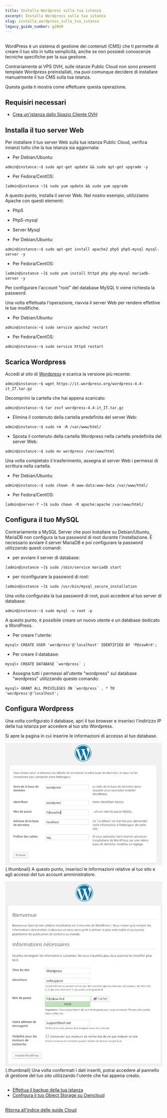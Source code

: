 ```yaml
---
title: Installa Wordpress sulla tua istanza
excerpt: Installa Wordpress sulla tua istanza
slug: installa_wordpress_sulla_tua_istanza
legacy_guide_number: g2060
---
```



## 
WordPress è un sistema di gestione dei contenuti (CMS) che ti permette di creare il tuo sito in tutta semplicità, anche se non possiedi conoscenze tecniche specifiche per la sua gestione.

Contrariamente ai VPS OVH, sulle istanze Public Cloud non sono presenti template Wordpress preinstallati, ma puoi comunque decidere di installare manualmente il tuo CMS sulla tua istanza.

Questa guida ti mostra come effettuare questa operazione.


## Requisiri necessari

- [Crea un'istanza dallo Spazio Cliente OVH]({legacy}1775)




## Installa il tuo server Web
Per installare il tuo server Web sulla tua istanza Public Cloud, verifica innanzi tutto che la tua istanza sia aggiornata:


- Per Debian/Ubuntu:


```
admin@instance:~$ sudo apt-get update && sudo apt-get upgrade -y
```


- Per Fedora/CentOS:


```
[admin@instance ~]$ sudo yum update && sudo yum upgrade
```



A questo punto, installa il server Web.
Nel nostro esempio, utilizziamo Apache con questi elementi:

- Php5
- Php5-mysql
- Server Mysql

- Per Debian/Ubuntu:


```
admin@instance:~$ sudo apt-get install apache2 php5 php5-mysql mysql-server -y
```


- Per Fedora/CentOS:


```
[admin@instance ~]$ sudo yum install httpd php php-mysql mariadb-server -y
```



Per configurare l'account "root" del database MySQL ti viene richiesta la password.

Una volta effettuata l'operazione, riavvia il server Web per rendere effettive le tue modifiche.


- Per Debian/Ubuntu:


```
admin@instance:~$ sudo service apache2 restart
```


- Per Fedora/CentOS:


```
admin@instance:~$ sudo service httpd restart
```





## Scarica Wordpress
Accedi al sito di [Wordpress](https://it.wordpress.org/txt-download/) e scarica la versione più recente:


```
admin@instance:~$ wget https://it.wordpress.org/wordpress-4.4-it_IT.tar.gz
```


Decomprimi la cartella che hai appena scaricato:


```
admin@instance:~$ tar zxvf wordpress-4.4-it_IT.tar.gz
```



- Elimina il contenuto della cartella predefinita del server Web:


```
admin@instance:~$ sudo rm -R /var/www/html/
```


- Sposta il contenuto della cartella Wordpress nella cartella predefinita del server Web:


```
admin@instance:~$ sudo mv wordpress /var/www/html
```



Una volta completato il trasferimento, assegna al server Web i permessi di scrittura nella cartella.


- Per Debian/Ubuntu:


```
admin@instance:~$ sudo chown -R www-data:www-data /var/www/html/
```


- Per Fedora/CentOS:


```
[admin@server-7 ~]$ sudo chown -R apache:apache /var/www/html/
```





## Configura il tuo MySQL
Contrariamente a MySQL Server che puoi installare su Debian/Ubuntu, MariaDB non configura la tua password di root durante l'installazione.
È necessario avviare il server MariaDB e poi configurare la password utilizzando questi comandi:


- per avviare il server di database:


```
[admin@instance ~]$ sudo /sbin/service mariadb start
```


- per riconfigurare la password di root:


```
[admin@instance ~]$ sudo /usr/bin/mysql_secure_installation
```



Una volta configurata la tua password di root, puoi accedere al tuo server di database:


```
admin@instance:~$ sudo mysql -u root -p
```


A questo punto, è possibile creare un nuovo utente e un database dedicato a WordPress.


- Per creare l'utente:


```
mysql> CREATE USER 'wordpress'@'localhost' IDENTIFIED BY 'P@ssw0rd';
```


- Per creare il database:


```
mysql> CREATE DATABASE `wordpress` ;
```


- Assegna tutti i permessi all'utente "wordpress" sul database "wordpress" utilizzando questo comando:


```
mysql> GRANT ALL PRIVILEGES ON `wordpress` . * TO 'wordpress'@'localhost';
```





## Configura Wordpress
Una volta configurato il database, apri il tuo browser e inserisci l'indirizzo IP della tua istanza per accedere al tuo sito Wordpress.

Si apre la pagina in cui inserire le informazioni di accesso al tuo database.

![](images/img_3674.jpg){.thumbnail}
A questo punto, inserisci le informazioni relative al tuo sito e agli accessi del tuo account amministratore.

![](images/img_3675.jpg){.thumbnail}
Una volta confermati i dati inseriti, potrai accedere al pannello di gestione del tuo sito utilizzando l'utente che hai appena creato.


## 

- [Effettua il backup della tua istanza]({legacy}1881)
- [Configura il tuo Object Storage su Owncloud]({legacy}2000)




## 
[Ritorna all'indice delle guide Cloud]({legacy}1785)

